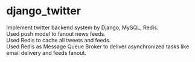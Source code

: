 # django_twitter
Implement twitter backend system by Django, MySQL, Redis. <br>
Used push model to fanout news feeds.<br>
Used Redis to cache all tweets and feeds.<br>
Used Redis as Message Queue Broker to deliver asynchronized tasks like email delivery and feeds fanout.<br>
